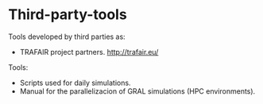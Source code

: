 # Third-party-tools

Tools developed by third parties as:
- TRAFAIR project partners. http://trafair.eu/

Tools:
- Scripts used for daily simulations.
- Manual for the parallelizacion of GRAL simulations (HPC environments).
